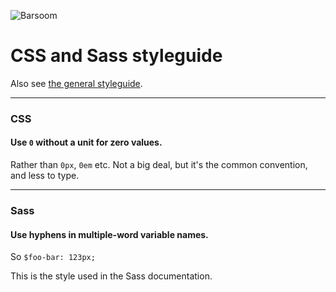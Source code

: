 ![Barsoom](http://barsoom.se/barsoom.png)

# CSS and Sass styleguide

Also see [the general styleguide](/styleguide).

---
### CSS

#### Use `0` without a unit for zero values.

Rather than `0px`, `0em` etc. Not a big deal, but it's the common convention, and less to type.


---
### Sass

#### Use hyphens in multiple-word variable names.

So `$foo-bar: 123px;`

This is the style used in the Sass documentation.
